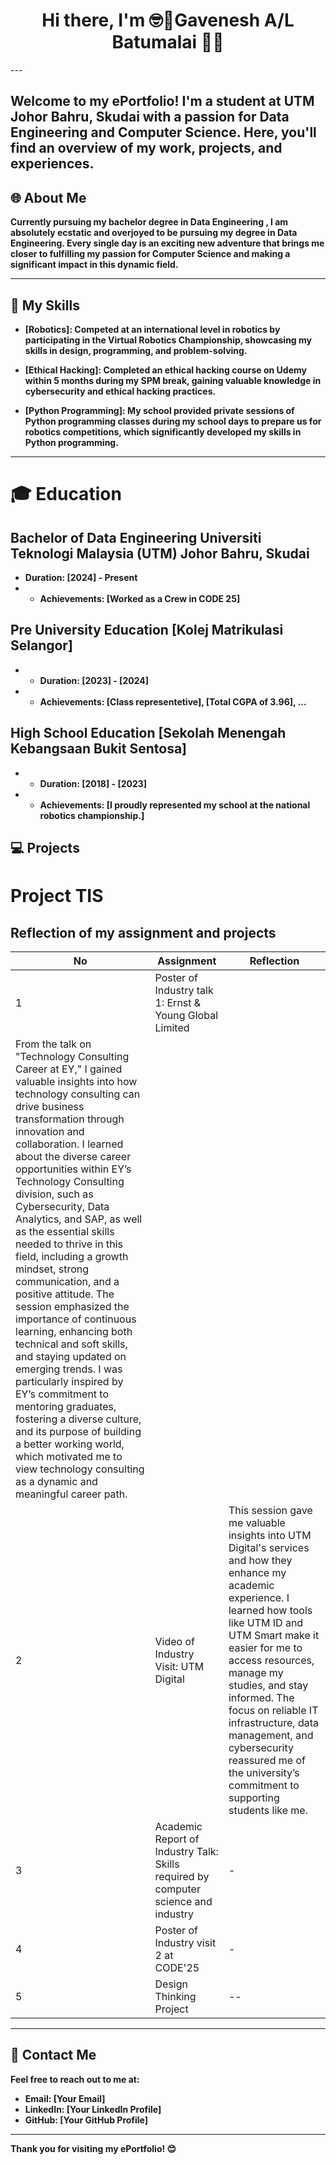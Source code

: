 <div align="center">
  <h1>Hi there, I'm <strong>🤓🥸Gavenesh A/L Batumalai</strong> 👋👋</h1>
</div> 
---

##  Welcome to my ePortfolio! I'm a **student at UTM Johor Bahru, Skudai** with a passion for **Data Engineering and Computer Science**. Here, you'll find an overview of my work, projects, and experiences.

<div align="left">
  <h2>🌐<strong> About Me</h2>
</div>

Currently pursuing my bachelor degree in Data Engineering , I am absolutely ecstatic and overjoyed to be pursuing my degree in Data Engineering. Every single day is an exciting new adventure that brings me closer to fulfilling my passion for Computer Science and making a significant impact in this dynamic field.

---

## 📝 My Skills

- **[Robotics]**:           Competed at an international level in robotics by participating in the Virtual Robotics Championship, showcasing my skills in 
                            design, programming, and problem-solving.
  
- **[Ethical Hacking]**:    Completed an ethical hacking course on Udemy within 5 months during my SPM break, gaining valuable knowledge in cybersecurity and 
                            ethical hacking practices.
  
- **[Python Programming]**: My school provided private sessions of Python programming classes during my school days to prepare us for robotics competitions, which significantly developed my skills in Python programming.

---
# 🎓 Education 
  ## Bachelor of Data Engineering **Universiti Teknologi Malaysia (UTM) Johor Bahru, Skudai**
  - **Duration**: [2024] - Present
  - - **Achievements**: [Worked as a Crew in CODE 25]
   
   ## Pre University Education **[Kolej Matrikulasi Selangor]**
  - - **Duration**: [2023] - [2024]
  - - **Achievements**: [Class representetive], [Total CGPA of 3.96], ...

  ## High School Education **[Sekolah Menengah Kebangsaan Bukit Sentosa]**
  - - **Duration**: [2018] - [2023]
  - - **Achievements**: [I proudly represented my school at the national robotics championship.]

## 💻 Projects

# Project TIS  

## Reflection of my assignment and projects  

| No | Assignment                                                                                     | Reflection                                                                                                                                                                                                                                                                                                                                                                                                                                                                                      |
|----|------------------------------------------------------------------------------------------------|--------------------------------------------------------------------------------------------------------------------------------------------------------------------------------------------------------------------------------------------------------------------------------------------------------------------------------------------------------------------------------------------------------------------------------------------------------------------------------------------------|
| 1  | Poster of Industry talk 1: Ernst & Young Global Limited                                                           | 
From the talk on "Technology Consulting Career at EY," I gained valuable insights into how technology consulting can drive business transformation through innovation and collaboration. I learned about the diverse career opportunities within EY’s Technology Consulting division, such as Cybersecurity, Data Analytics, and SAP, as well as the essential skills needed to thrive in this field, including a growth mindset, strong communication, and a positive attitude. The session emphasized the importance of continuous learning, enhancing both technical and soft skills, and staying updated on emerging trends. I was particularly inspired by EY’s commitment to mentoring graduates, fostering a diverse culture, and its purpose of building a better working world, which motivated me to view technology consulting as a dynamic and meaningful career path. |
| 2  | Video of Industry Visit: UTM Digital                                                         | This session gave me valuable insights into UTM Digital's services and how they enhance my academic experience. I learned how tools like UTM ID and UTM Smart make it easier for me to access resources, manage my studies, and stay informed. The focus on reliable IT infrastructure, data management, and cybersecurity reassured me of the university’s commitment to supporting students like me.                                                                                     |
| 3  | Academic Report of Industry Talk: Skills required by computer science and industry            | -                                                                                                                                                                                                                                                                                                                                                                                                                                                                                                |
| 4  | Poster of Industry visit 2 at CODE'25                                                        | -                                                                                                                                                                                                                                                                                                                                                                                                                                                                                                |
| 5  | Design Thinking Project                                                                      | --                                                                                                                                                                                                                                                                                                                                                                                                                                                                                               |


---

## 📧 Contact Me

Feel free to reach out to me at:
- **Email**: [Your Email]
- **LinkedIn**: [Your LinkedIn Profile]
- **GitHub**: [Your GitHub Profile]

---

Thank you for visiting my ePortfolio! 😊
